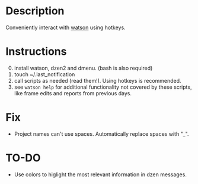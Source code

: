 # Description

Conveniently interact with [watson](https://tailordev.github.io/Watson/) using hotkeys. 

# Instructions

0. install watson, dzen2 and dmenu. (bash is also required)
1. touch ~/.last_notification
2. call scripts as needed (read them!). Using hotkeys is recommended.
3. see `watson help` for additional functionality not covered by these scripts, like frame edits and reports from previous days.

# Fix

- Project names can't use spaces. Automatically replace spaces with "_".

# TO-DO

- Use colors to higlight the most relevant information in dzen messages.
